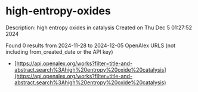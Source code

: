 # high-entropy-oxides
Description: high entropy oxides in catalysis
Created on Thu Dec  5 01:27:52 2024

Found 0 results from 2024-11-28 to 2024-12-05
OpenAlex URLS (not including from_created_date or the API key)
- [https://api.openalex.org/works?filter=title-and-abstract.search%3Ahigh%20entropy%20oxide%20catalysis](https://api.openalex.org/works?filter=title-and-abstract.search%3Ahigh%20entropy%20oxide%20catalysis)

